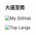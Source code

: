 ### 大道至简

![My GitHub](https://github-readme-stats.vercel.app/api?username=ccooder&count_private=true&show_icons=true&theme=solarized-light&include_all_commits=true)

![Top Langs](https://github-readme-stats.vercel.app/api/top-langs/?username=ccooder&theme=dark&count_private=true&show_icons=true&layout=compact)

<!--
**ccooder/ccooder** is a ✨ _special_ ✨ repository because its `README.md` (this file) appears on your GitHub profile.

Here are some ideas to get you started:

- 🔭 I’m currently working on ...
- 🌱 I’m currently learning ...
- 👯 I’m looking to collaborate on ...
- 🤔 I’m looking for help with ...
- 💬 Ask me about ...
- 📫 How to reach me: ...
- 😄 Pronouns: ...
- ⚡ Fun fact: ...
-->
